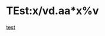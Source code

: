 # TEst:x/v<c>d.aa*x%v

[test](TEst%20x%20v%20c%20d%20aa%20x%25v%2052e882a72f244a83ae0cb292729ae6cd/test%2092043b3abdcc4e87af456d66311fadd7.csv)